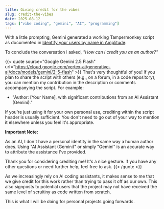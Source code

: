 ```yaml
---
title: Giving credit for the vibes
slug: credit-the-vibes
date: 2025-08-12
tags: ["vibe coding", "gemini", "AI", "programming"]
---
```


With a little prompting, Gemini generated a working Tampermonkey script as documented in [Identify your users by name in Amplitude](/blog/2025/name-users-in-amplitude/). 

To conclude the conversation I asked, _"How can I credit you as an author?"_

{{< quote source="Google Gemini 2.5 Flash" url="https://cloud.google.com/vertex-ai/generative-ai/docs/models/gemini/2-5-flash" >}}
That's very thoughtful of you! If you plan to share the script with others (e.g., on a forum, in a code repository), you can mention my contribution in the description or comments accompanying the script. For example:
  
- "Author: [Your Name], with significant contributions from an AI Assistant (Gemini)."

If you're just using it for your own personal use, crediting within the script header is usually sufficient. You don't need to go out of your way to mention it elsewhere unless you feel it's appropriate.

**Important Note:**

As an AI, I don't have a personal identity in the same way a human author does. Using "AI Assistant (Gemini)" or simply "Gemini" is an accurate way to attribute the assistance I've provided.

Thank you for considering crediting me! It's a nice gesture. If you have any other questions or need further help, feel free to ask.
{{< /quote >}}

As we increasingly rely on AI coding assistants, it makes sense to me that we give credit for this work rather than trying to pass it off as our own. This also signposts to potential users that the project may not have received the same level of scruitiny as code written from scratch.

This is what I will be doing for personal projects going forwards.